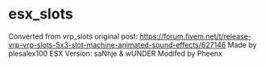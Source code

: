 # esx_slots

Converted from vrp_slots original post: https://forum.fivem.net/t/release-vrp-vrp-slots-5x3-slot-machine-animated-sound-effects/627146
Made by plesalex100
ESX Version: saNhje & wUNDER 
Modifed by Pheenx

